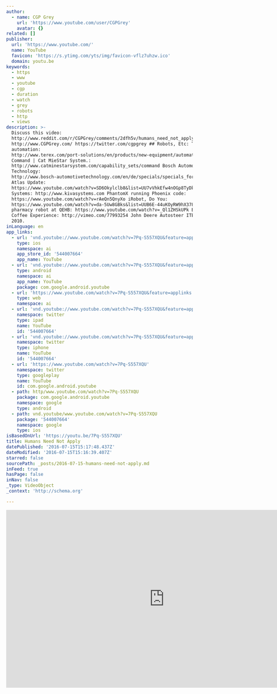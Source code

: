 ```yaml
---
author:
  - name: CGP Grey
    url: 'https://www.youtube.com/user/CGPGrey'
    avatar: {}
related: []
publisher:
  url: 'https://www.youtube.com/'
  name: YouTube
  favicon: 'https://s.ytimg.com/yts/img/favicon-vflz7uhzw.ico'
  domain: youtu.be
keywords:
  - https
  - www
  - youtube
  - cgp
  - duration
  - watch
  - grey
  - robots
  - http
  - views
description: >-
  Discuss this video:
  http://www.reddit.com/r/CGPGrey/comments/2dfh5v/humans_need_not_apply/
  http://www.CGPGrey.com/ https://twitter.com/cgpgrey ## Robots, Etc: Terex Port
  automation:
  http://www.terex.com/port-solutions/en/products/new-equipment/automated-guided-vehicles/lift-agv/index.htm
  Command | Cat MieStar System.:
  http://www.catminestarsystem.com/capability_sets/command Bosch Automotive
  Technology:
  http://www.bosch-automotivetechnology.com/en/de/specials/specials_for_more_driving_safety/automated_driving/automated_driving.html
  Atlas Update:
  https://www.youtube.com/watch?v=SD6Okylclb8&list=UU7vVhkEfw4nOGp8TyDk7RcQ Kiva
  Systems: http://www.kivasystems.com PhantomX running Phoenix code:
  https://www.youtube.com/watch?v=rAeQn5QnyXo iRobot, Do You:
  https://www.youtube.com/watch?v=da-5Uw8GBks&list=UUB6E-44uKOyRW9hX378XEyg New
  pharmacy robot at QEHB: https://www.youtube.com/watch?v=_Ql1ZHSkUPk Briggo
  Coffee Experience: http://vimeo.com/77993254 John Deere Autosteer ITEC Pro
  2010.
inLanguage: en
app_links:
  - url: 'vnd.youtube://www.youtube.com/watch?v=7Pq-S557XQU&feature=applinks'
    type: ios
    namespace: ai
    app_store_id: '544007664'
    app_name: YouTube
  - url: 'vnd.youtube://www.youtube.com/watch?v=7Pq-S557XQU&feature=applinks'
    type: android
    namespace: ai
    app_name: YouTube
    package: com.google.android.youtube
  - url: 'https://www.youtube.com/watch?v=7Pq-S557XQU&feature=applinks'
    type: web
    namespace: ai
  - url: 'vnd.youtube://www.youtube.com/watch?v=7Pq-S557XQU&feature=applinks'
    namespace: twitter
    type: ipad
    name: YouTube
    id: '544007664'
  - url: 'vnd.youtube://www.youtube.com/watch?v=7Pq-S557XQU&feature=applinks'
    namespace: twitter
    type: iphone
    name: YouTube
    id: '544007664'
  - url: 'https://www.youtube.com/watch?v=7Pq-S557XQU'
    namespace: twitter
    type: googleplay
    name: YouTube
    id: com.google.android.youtube
  - path: http/www.youtube.com/watch?v=7Pq-S557XQU
    package: com.google.android.youtube
    namespace: google
    type: android
  - path: vnd.youtube/www.youtube.com/watch?v=7Pq-S557XQU
    package: '544007664'
    namespace: google
    type: ios
isBasedOnUrl: 'https://youtu.be/7Pq-S557XQU'
title: Humans Need Not Apply
datePublished: '2016-07-15T15:17:48.437Z'
dateModified: '2016-07-15T15:16:39.407Z'
starred: false
sourcePath: _posts/2016-07-15-humans-need-not-apply.md
inFeed: true
hasPage: false
inNav: false
_type: VideoObject
_context: 'http://schema.org'

---
```

<iframe src="https://cdn.embedly.com/widgets/media.html?src=https%3A%2F%2Fwww.youtube.com%2Fembed%2F7Pq-S557XQU%3Ffeature%3Doembed&amp;url=http%3A%2F%2Fwww.youtube.com%2Fwatch%3Fv%3D7Pq-S557XQU&amp;image=https%3A%2F%2Fi.ytimg.com%2Fvi%2F7Pq-S557XQU%2Fhqdefault.jpg&amp;key=b7d04c9b404c499eba89ee7072e1c4f7&amp;type=text%2Fhtml&amp;schema=youtube" width="854" height="480" scrolling="no" frameborder="0" allowfullscreen="" style=""></iframe>